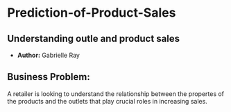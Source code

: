 # Prediction-of-Product-Sales

## Understanding outle and product sales

- **Author:** Gabrielle Ray

## **Business Problem:**
A retailer is looking to understand the relationship between the propertes of the products and the outlets that play crucial roles in increasing sales. 

